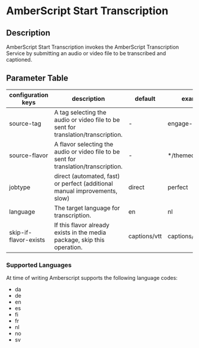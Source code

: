 # AmberScript Start Transcription

## Description

AmberScript Start Transcription invokes the AmberScript Transcription Service by submitting
an audio or video file to be transcribed and captioned.

## Parameter Table

| configuration keys    | description                                                                | default      | example            |
|-----------------------|----------------------------------------------------------------------------|--------------|--------------------|
| source-tag            | A tag selecting the audio or video file to be sent for translation/transcription. | -     | engage-download    |
| source-flavor         | A flavor selecting the audio or video file to be sent for translation/transcription. | -  | */themed           |
| jobtype               | direct (automated, fast) or perfect (additional manual improvements, slow) | direct       | perfect            |
| language              | The target language for transcription.                                     | en           | nl                 |
| skip-if-flavor-exists | If this flavor already exists in the media package, skip this operation.   | captions/vtt | captions/timedtext |

### Supported Languages

At time of writing Amberscript supports the following language codes:

- da
- de
- en
- es
- fi
- fr
- nl
- no
- sv
